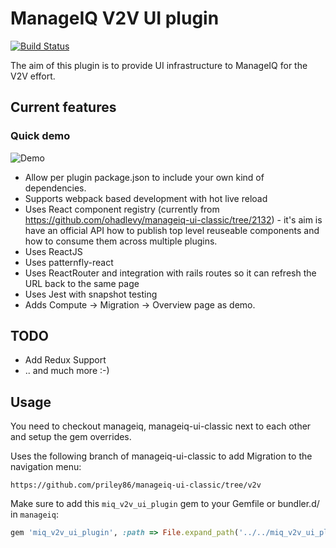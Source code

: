# ManageIQ V2V UI plugin

[![Build Status](https://travis-ci.org/priley86/miq_v2v_ui_plugin.svg?branch=master)](https://travis-ci.org/priley86/miq_v2v_ui_plugin)

The aim of this plugin is to provide UI infrastructure to ManageIQ for the V2V effort.

## Current features

### Quick demo

![Demo](docs/images/quick_demo.gif)

* Allow per plugin package.json to include your own kind of dependencies.
* Supports webpack based development with hot live reload
* Uses React component registry (currently from https://github.com/ohadlevy/manageiq-ui-classic/tree/2132) - it's aim is
  have an official API how to publish top level reuseable components and how to consume them across multiple plugins.
* Uses ReactJS
* Uses patternfly-react
* Uses ReactRouter and integration with rails routes so it can refresh the URL back to the same page
* Uses Jest with snapshot testing
* Adds Compute -> Migration -> Overview page as demo.

## TODO

* Add Redux Support
* .. and much more :-)

## Usage

You need to checkout manageiq, manageiq-ui-classic next to each other and setup the gem overrides.

Uses the following branch of manageiq-ui-classic to add Migration to the navigation menu:

```
https://github.com/priley86/manageiq-ui-classic/tree/v2v
```

Make sure to add this `miq_v2v_ui_plugin` gem to your Gemfile or bundler.d/ in `manageiq`:

```ruby
gem 'miq_v2v_ui_plugin', :path => File.expand_path('../../miq_v2v_ui_plugin/', __dir__)
```
